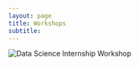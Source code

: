 ```yaml
---
layout: page
title: Workshops
subtitle:
---
```

![Data Science Internship Workshop](https://drive.google.com/file/d/15J0dzn5V3y2M55Pplw1Cwj-3PbiG-GdB/view?usp=sharing)
